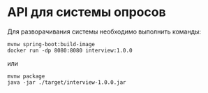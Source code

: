 # API для системы опросов
Для разворачивания системы необходимо выполнить команды:
```
mvnw spring-boot:build-image
docker run -dp 8080:8080 interview:1.0.0
```
или
```
mvnw package
java -jar ./target/interview-1.0.0.jar
```
